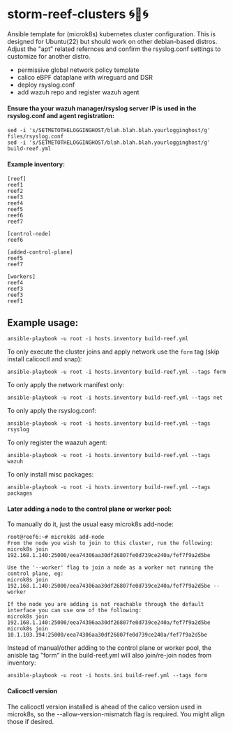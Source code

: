 # storm-reef-clusters 🌀🪸🌀
Ansible template for (microk8s) kubernetes cluster configuration.
This is designed for Ubuntu(22) but should work on other debian-based distros.
Adjust the "apt" related refernces and confirm the rsyslog.conf settings to customize for another distro.

- permissive global network policy template
- calico eBPF dataplane with wireguard and DSR
- deploy rsyslog.conf
- add wazuh repo and register wazuh agent

#### Ensure tha your wazuh manager/rsyslog  server IP is used in the rsyslog.conf and agent registration:

```
sed -i 's/SETMETOTHELOGGINGHOST/blah.blah.blah.yourlogginghost/g' files/rsyslog.conf
sed -i 's/SETMETOTHELOGGINGHOST/blah.blah.blah.yourlogginghost/g' build-reef.yml
```


#### Example inventory:

```
[reef]
reef1
reef2
reef3
reef4
reef5
reef6
reef7

[control-node]
reef6

[added-control-plane]
reef5
reef7

[workers]
reef4
reef3
reef3
reef1

```

## Example usage:

```
ansible-playbook -u root -i hosts.inventory build-reef.yml
```

To only execute the cluster joins and apply network use the `form` tag (skip install calicoctl and snap):

```
ansible-playbook -u root -i hosts.inventory build-reef.yml --tags form
```

To only apply the network manifest only:

```
ansible-playbook -u root -i hosts.inventory build-reef.yml --tags net
```


To only apply the rsyslog.conf:

```
ansible-playbook -u root -i hosts.inventory build-reef.yml --tags rsyslog
```

To only register the waazuh agent:

```
ansible-playbook -u root -i hosts.inventory build-reef.yml --tags wazuh
```

To only install misc packages:

```
ansible-playbook -u root -i hosts.inventory build-reef.yml --tags packages
```


#### Later adding a node to the control plane or worker pool:

To manually do it, just the usual easy microk8s add-node:

```
root@reef6:~# microk8s add-node
From the node you wish to join to this cluster, run the following:
microk8s join 192.168.1.140:25000/eea74306aa30df26807fe0d739ce240a/fef7f9a2d5be

Use the '--worker' flag to join a node as a worker not running the control plane, eg:
microk8s join 192.168.1.140:25000/eea74306aa30df26807fe0d739ce240a/fef7f9a2d5be --worker

If the node you are adding is not reachable through the default interface you can use one of the following:
microk8s join 192.168.1.140:25000/eea74306aa30df26807fe0d739ce240a/fef7f9a2d5be
microk8s join 10.1.103.194:25000/eea74306aa30df26807fe0d739ce240a/fef7f9a2d5be
```

Instead of manual/other adding to the control plane or worker pool, the anisble tag "form" in the build-reef.yml will also join/re-join nodes from inventory:

```
ansible-playbook -u root -i hosts.ini build-reef.yml --tags form
```


#### Calicoctl version

The calicoctl version installed is ahead of the calico version used in microk8s, so the --allow-version-mismatch flag is required. You might align those if desired.
